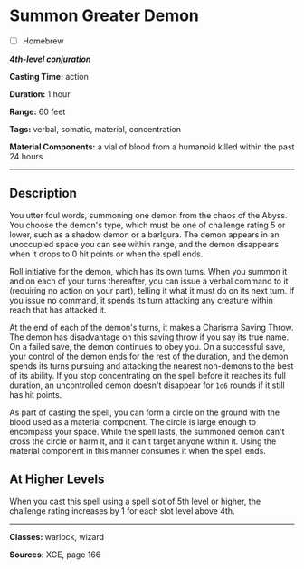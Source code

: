 # Summon Greater Demon

- [ ] Homebrew

***4th-level conjuration***

**Casting Time:** action

**Duration:** 1 hour

**Range:** 60 feet

**Tags:** verbal, somatic, material, concentration

**Material Components:** a vial of blood from a humanoid killed within the past 24 hours

---

## Description
You utter foul words, summoning one demon from the chaos of the Abyss.
You choose the demon's type, which must be one of challenge rating 5 or lower, such as a shadow demon or a barlgura.
The demon appears in an unoccupied space you can see within range, and the demon disappears when it drops to 0 hit points or when the spell ends.

Roll initiative for the demon, which has its own turns.
When you summon it and on each of your turns thereafter, you can issue a verbal command to it (requiring no action on your part), telling it what it must do on its next turn.
If you issue no command, it spends its turn attacking any creature within reach that has attacked it.

At the end of each of the demon's turns, it makes a Charisma Saving Throw.
The demon has disadvantage on this saving throw if you say its true name.
On a failed save, the demon continues to obey you.
On a successful save, your control of the demon ends for the rest of the duration, and the demon spends its turns pursuing and attacking the nearest non-demons to the best of its ability.
If you stop concentrating on the spell before it reaches its full duration, an uncontrolled demon doesn't disappear for `1d6` rounds if it still has hit points.

As part of casting the spell, you can form a circle on the ground with the blood used as a material component.
The circle is large enough to encompass your space.
While the spell lasts, the summoned demon can't cross the circle or harm it, and it can't target anyone within it.
Using the material component in this manner consumes it when the spell ends.

## At Higher Levels
When you cast this spell using a spell slot of 5th level or higher, the challenge rating increases by 1 for each slot level above 4th.

---

**Classes:** warlock, wizard

**Sources:** XGE, page 166
